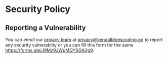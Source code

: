# Security Policy

## Reporting a Vulnerability

You can *email* our [privacy team](https://github.com/orgs/Kendall-Does-Coding-Websites/teams/privacy) at privacy@kendalldoescoding.gq to report any security vulnerablity or you can fill this form for the same https://forms.gle/J9Mz9JWuMQYSGA2g9.